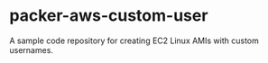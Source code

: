 # packer-aws-custom-user
A sample code repository for creating EC2 Linux AMIs with custom usernames.
